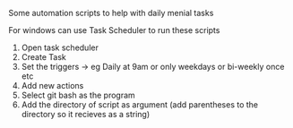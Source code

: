 Some automation scripts to help with daily menial tasks

For windows can use Task Scheduler to run these scripts 
1. Open task scheduler 
2. Create Task
3. Set the triggers -> eg Daily at 9am or only weekdays or bi-weekly once etc
4. Add new actions
5. Select git bash as the program
6. Add the directory of script as argument (add parentheses to the directory so it recieves as a string)